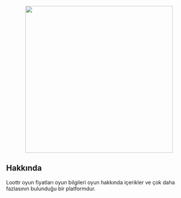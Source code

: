 <p align="center"><a href="https://loottr.com/" target="_blank"><img src="https://loottr.com/app/data/master/img/logo/logo.png" width="400"></a></p>

## Hakkında

Loottr oyun fiyatları oyun bilgileri oyun hakkında içerikler ve çok daha fazlasının bulunduğu bir platformdur.
